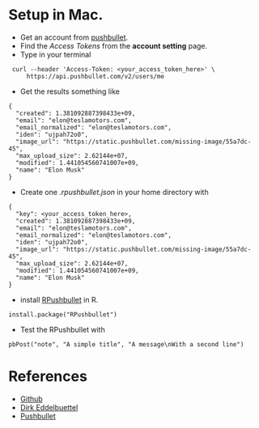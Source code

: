 # Setup in Mac.
* Get an account from [pushbullet](https://www.pushbullet.com).
* Find the *Access Tokens* from the __account setting__ page.
* Type in your terminal 
```
 curl --header 'Access-Token: <your_access_token_here>' \
     https://api.pushbullet.com/v2/users/me 
```
* Get the results something like
```
{
  "created": 1.381092887398433e+09,
  "email": "elon@teslamotors.com",
  "email_normalized": "elon@teslamotors.com",
  "iden": "ujpah72o0",
  "image_url": "https://static.pushbullet.com/missing-image/55a7dc-45",
  "max_upload_size": 2.62144e+07,
  "modified": 1.441054560741007e+09,
  "name": "Elon Musk"
}
```
* Create one _.rpushbullet.json_ in your home directory with
```
{
  "key": <your_access_token_here>,
  "created": 1.381092887398433e+09,
  "email": "elon@teslamotors.com",
  "email_normalized": "elon@teslamotors.com",
  "iden": "ujpah72o0",
  "image_url": "https://static.pushbullet.com/missing-image/55a7dc-45",
  "max_upload_size": 2.62144e+07,
  "modified": 1.441054560741007e+09,
  "name": "Elon Musk"
}
```
* install [RPushbullet](http://dirk.eddelbuettel.com/code/rpushbullet.html) in R.
```
install.package("RPushbullet")
```
* Test the RPushbullet with
```
pbPost("note", "A simple title", "A message\nWith a second line")
```

# References
* [Github](https://github.com/eddelbuettel/rpushbullet)
* [Dirk Eddelbuettel](http://dirk.eddelbuettel.com/code/rpushbullet.html)
* [Pushbullet](https://www.pushbullet.com) 

